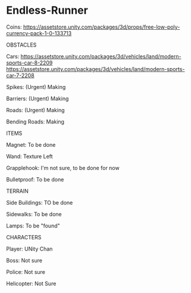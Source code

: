 # Endless-Runner


Coins: 
https://assetstore.unity.com/packages/3d/props/free-low-poly-currency-pack-1-0-133713

OBSTACLES

Cars:
https://assetstore.unity.com/packages/3d/vehicles/land/modern-sports-car-8-2209
https://assetstore.unity.com/packages/3d/vehicles/land/modern-sports-car-7-2208

Spikes: (Urgent)
Making

Barriers: (Urgent) 
Making

Roads: (Urgent)
Making

Bending Roads: 
Making

ITEMS

Magnet:
To be done

Wand:
Texture Left

Grapplehook:
I'm not sure, to be done for now

Bulletproof:
To be done

TERRAIN

Side Buildings:
TO be done

Sidewalks:
To be done

Lamps:
To be "found"

CHARACTERS

Player:
UNity Chan

Boss:
Not sure

Police:
Not sure

Helicopter:
Not Sure


